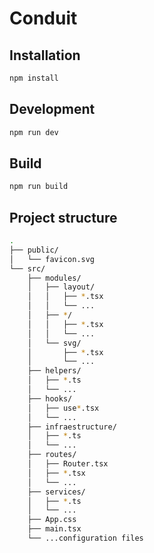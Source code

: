 # Conduit

## Installation

```bash
npm install
```

## Development

```bash
npm run dev
```

## Build

```bash
npm run build
```

## Project structure

```bash
.
├── public/
│   └── favicon.svg
└── src/
    ├── modules/
    │   ├── layout/
    │   │   ├── *.tsx
    │   │   └── ...
    │   ├── */
    │   │   ├── *.tsx
    │   │   └── ...
    │   └── svg/
    │       ├── *.tsx
    │       └── ...
    ├── helpers/
    │   ├── *.ts
    │   └── ...
    ├── hooks/
    │   ├── use*.tsx
    │   └── ...
    ├── infraestructure/
    │   ├── *.ts
    │   └── ...
    ├── routes/
    │   ├── Router.tsx
    │   ├── *.tsx
    │   └── ...
    ├── services/
    │   ├── *.ts
    │   └── ...
    ├── App.css
    ├── main.tsx
    └── ...configuration files
```

